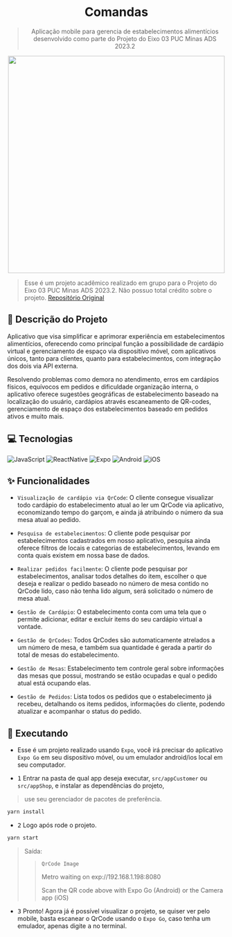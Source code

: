 <h1 align="center">Comandas</h1>

 <blockquote>
     <p align="center">Aplicação mobile para gerencia de estabelecimentos alimentícios desenvolvido como parte do Projeto do Eixo 03 PUC Minas ADS 2023.2</p>
 </blockquote>

<div align="center">
    <image src="https://github.com/alvarosoaress/Comandas/assets/13721147/04d8504e-bfed-48a3-ab57-2a412966ef4a" width=500/>
</div>

> Esse é um projeto acadêmico realizado em grupo para o Projeto do Eixo 03 PUC Minas ADS 2023.2. Não possuo total crédito sobre o projeto. [Repositório Original](https://github.com/ICEI-PUC-Minas-PMV-ADS/pmv-ads-2023-2-e3-proj-mov-t2-g3-comandas)

## 🧠 Descrição do Projeto

Aplicativo que visa simplificar e aprimorar experiência em estabelecimentos alimentícios, oferecendo como principal função a possibilidade de cardápio virtual e gerenciamento de espaço via dispositivo móvel, com aplicativos únicos, tanto para clientes, quanto para estabelecimentos, com integração dos dois via API externa.

Resolvendo problemas como demora no atendimento, erros em cardápios físicos, equívocos em pedidos e dificuldade organização interna, o aplicativo oferece sugestões geográficas de estabelecimento baseado na localização do usuário, cardápios através escaneamento de QR-codes, gerenciamento de espaço dos estabelecimentos baseado em pedidos ativos e muito mais.

## 💻 Tecnologias

![JavaScript](https://img.shields.io/badge/JavaScript-20232A?style=for-the-badge&logo=javascript)
![ReactNative](https://img.shields.io/badge/ReactNative-20232A?style=for-the-badge&logo=react)
![Expo](https://img.shields.io/badge/Expo-20232A?style=for-the-badge&logo=expo)
![Android](https://img.shields.io/badge/Android-20232A?style=for-the-badge&logo=android)
![iOS](https://img.shields.io/badge/iOS-20232A?style=for-the-badge&logo=ios)

## ✨ Funcionalidades

- `Visualização de cardápio via QrCode`: O cliente consegue visualizar todo cardápio do estabelecimento atual ao ler um QrCode via aplicativo, economizando tempo do garçom, e ainda já atribuindo o número da sua mesa atual ao pedido.

- `Pesquisa de estabelecimentos`: O cliente pode pesquisar por estabelecimentos cadastrados em nosso aplicativo, pesquisa ainda oferece filtros de locais e categorias de estabelecimentos, levando em conta quais existem em nossa base de dados.

- `Realizar pedidos facilmente`: O cliente pode pesquisar por estabelecimentos, analisar todos detalhes do item, escolher o que deseja e realizar o pedido baseado no número de mesa contido no QrCode lido, caso não tenha lido algum, será solicitado o número de mesa atual.

- `Gestão de Cardápio`: O estabelecimento conta com uma tela que o permite adicionar, editar e excluir items do seu cardápio virtual a vontade.

- `Gestão de QrCodes`: Todos QrCodes são automaticamente atrelados a um número de mesa, e também sua quantidade é gerada a partir do total de mesas do estabelecimento.

- `Gestão de Mesas`: Estabelecimento tem controle geral sobre informações das mesas que possui, mostrando se estão ocupadas e qual o pedido atual está ocupando elas.

- `Gestão de Pedidos`: Lista todos os pedidos que o estabelecimento já recebeu, detalhando os items pedidos, informações do cliente, podendo atualizar e acompanhar o status do pedido.

## 🚀 Executando

- Esse é um projeto realizado usando `Expo`, você irá precisar do aplicativo `Expo Go` em seu dispositivo móvel, ou um emulador android/ios local em seu computador.

- <kbd>1</kbd> Entrar na pasta de qual app deseja executar, `src/appCustomer` ou `src/appShop`, e instalar as dependências do projeto,

> use seu gerenciador de pacotes de preferência.

```sh
yarn install
```

- <kbd>2</kbd> Logo após rode o projeto.

```sh
yarn start
```

> Saída:
>> `QrCode Image`
>> 
>> Metro waiting on exp://192.168.1.198:8080
>> 
>> Scan the QR code above with Expo Go (Android) or the Camera app (iOS)

- <kbd>3</kbd> Pronto! Agora já é possível visualizar o projeto, se quiser ver pelo mobile, basta escanear o QrCode usando o `Expo Go`, caso tenha um emulador, apenas digite <kbd>a</kbd> no terminal.

<!--
Comandas
3
https://github.com/alvarosoaress/Comandas/blob/main/docs/12-Apresenta%C3%A7%C3%A3o%20do%20Projeto.md
JavaScript;ReactNative;Expo;Android;iOS
https://github.com/alvarosoaress/Comandas/assets/13721147/04d8504e-bfed-48a3-ab57-2a412966ef4a
Solução mobile que visa simplificar e aprimorar experiência em estabelecimentos alimentícios, oferecendo como principal função a possibilidade de cardápio virtual e gerenciamento de espaço via dispositivo móvel. Com aplicativos únicos tanto para clientes quanto para estabelecimentos, com integração dos dois via API externa.
available
-->
